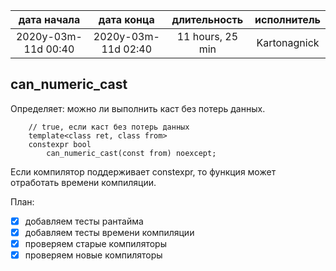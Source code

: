 
|     дата начала     |     дата конца      | длительность     | исполнитель  |
|:-------------------:|:-------------------:|:----------------:|:------------:|
| 2020y-03m-11d 00:40 | 2020y-03m-11d 02:40 | 11 hours, 25 min | Kartonagnick |

can_numeric_cast
-----

Определяет: можно ли выполнить каст без потерь данных.  
```
    // true, если каст без потерь данных
    template<class ret, class from>
    constexpr bool 
        can_numeric_cast(const from) noexcept;
```

Если компилятор поддерживает constexpr, 
то функция может отработать времени компиляции.  

План:  
 - [x] добавляем тесты рантайма  
 - [x] добавляем тесты времени компиляции  
 - [x] проверяем старые компиляторы  
 - [x] проверяем новые компиляторы  
